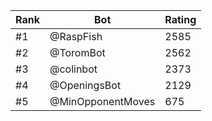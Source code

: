 Rank|Bot|Rating
---|---|---
#1|@RaspFish|2585
#2|@ToromBot|2562
#3|@colinbot|2373
#4|@OpeningsBot|2129
#5|@MinOpponentMoves|675
